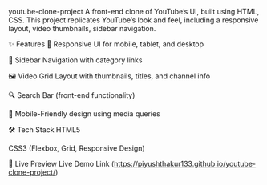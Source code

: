 youtube-clone-project
A front-end clone of YouTube’s UI, built using HTML, CSS. This project replicates YouTube’s look and feel, including a responsive layout, video thumbnails, sidebar navigation.

✨ Features
🎨 Responsive UI for mobile, tablet, and desktop

📂 Sidebar Navigation with category links

🖼 Video Grid Layout with thumbnails, titles, and channel info

🔍 Search Bar (front-end functionality)

📱 Mobile-Friendly design using media queries

🛠️ Tech Stack
HTML5

CSS3 (Flexbox, Grid, Responsive Design)

🚀 Live Preview
Live Demo Link (https://piyushthakur133.github.io/youtube-clone-project/)
